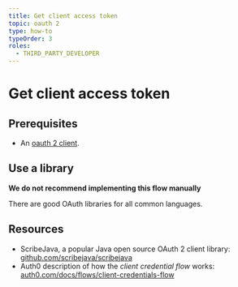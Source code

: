 ```yaml
---
title: Get client access token
topic: oauth 2
type: how-to
typeOrder: 3
roles:
  - THIRD_PARTY_DEVELOPER
---
```


# Get client access token

## Prerequisites

* An [oauth 2 client](/oauth-2/create-o-auth-2-client/).

## Use a library

<b-notification type="is-warning is-light" aria-close-label="Close notification" role="alert" :closable="false">
    <div>
      <p><strong>We do not recommend implementing this flow manually</strong></p>
      <p>There are good OAuth libraries for all common languages.</p>
    </div>
</b-notification>

## Resources

* ScribeJava, a popular Java open source OAuth 2 client library: [github.com/scribejava/scribejava](https://github.com/scribejava/scribejava)
* Auth0 description of how the _client credential flow_ works: [auth0.com/docs/flows/client-credentials-flow](https://auth0.com/docs/flows/client-credentials-flow)
